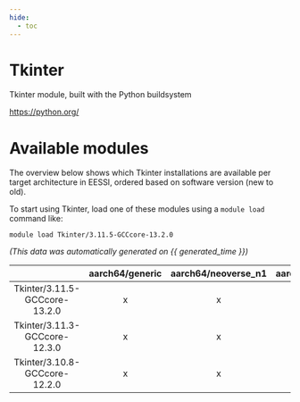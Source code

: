 ```yaml
---
hide:
  - toc
---
```


Tkinter
=======


Tkinter module, built with the Python buildsystem

https://python.org/
# Available modules


The overview below shows which Tkinter installations are available per target architecture in EESSI, ordered based on software version (new to old).

To start using Tkinter, load one of these modules using a `module load` command like:

```shell
module load Tkinter/3.11.5-GCCcore-13.2.0
```

*(This data was automatically generated on {{ generated_time }})*  

| |aarch64/generic|aarch64/neoverse_n1|aarch64/neoverse_v1|x86_64/generic|x86_64/amd/zen2|x86_64/amd/zen3|x86_64/amd/zen4|x86_64/intel/haswell|x86_64/intel/skylake_avx512|
| :---: | :---: | :---: | :---: | :---: | :---: | :---: | :---: | :---: | :---: |
|Tkinter/3.11.5-GCCcore-13.2.0|x|x|x|x|x|x|x|x|x|
|Tkinter/3.11.3-GCCcore-12.3.0|x|x|x|x|x|x|x|x|x|
|Tkinter/3.10.8-GCCcore-12.2.0|x|x|x|x|x|x|-|x|x|
